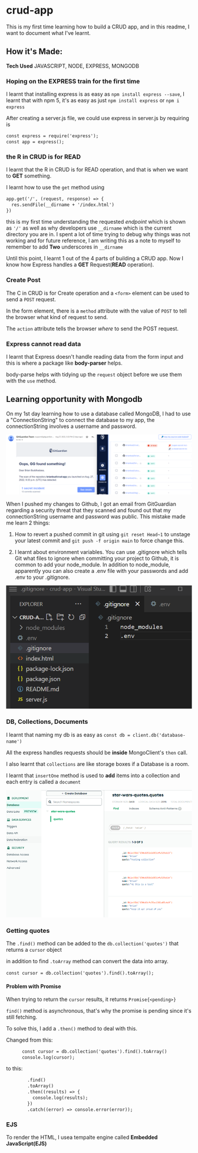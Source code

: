 # crud-app

This is my first time learning how to build a CRUD app, and in this readme, I want to document what I've learnt.

## How it's Made:

**Tech Used** JAVASCRIPT, NODE, EXPRESS, MONGODB

### Hoping on the EXPRESS train for the first time

I learnt that installing express is as easy as `npm install express --save`,
I learnt that with npm 5, it's as easy as just `npm install express` or `npm i express`

After creating a server.js file, we could use express in server.js by requiring is

```
const express = require('express');
const app = express();
```

### the R in CRUD is for READ

I learnt that the R in CRUD is for READ operation, and that is when we want to **GET** something.

I learnt how to use the `get` method using

```
app.get('/', (request, response) => {
  res.sendFile(__dirname + '/index.html')
})
```

this is my first time understanding the requested _endpoint_ which is shown as `'/'`
as well as why developers use `__dirname` which is the current directory you are in.
I spent a lot of time trying to debug why things was not working and for future reference, I am writing this as a note to myself to remember to add **Two** underscores in `__dirname`

Until this point, I learnt 1 out of the 4 parts of building a CRUD app. Now I know how Express handles a **GET** Request(**READ** operation).

### Create Post

The C in CRUD is for Create operation and a `<form>` element can be used to send a `POST` request.

In the form element, there is a `method` attribute with the value of `POST` to tell the browser what kind of request to send.

The `action` attribute tells the browser _where_ to send the POST request.

### Express cannot read data

I learnt that Express doesn't handle reading data from the form input and this is where a package like **body-parser** helps.

body-parse helps with tidying up the `request` object before we use them with the `use` method.

## Learning opportunity with Mongodb

On my 1st day learning how to use a database called MongoDB, I had to use a "ConnectionString" to connect the database to my app, the connectionString involves a username and password.

![email warning from gitguardian regarding secret leak](./screenshots/gitguardian.png)

When I pushed my changes to Github, I got an email from GitGuardian regarding a security threat that they scanned and found out that my connectionString username and password was public. This mistake made me learn 2 things:

1. How to revert a pushed commit in git using `git reset Head~1` to unstage your latest commit and `git push -f origin main` to force change this.

2. I learnt about environment variables. You can use .gitignore which tells Git what files to ignore when committing your project to Github, it is common to add your node_module. In addition to node_module, apparently you can also create a .env file with your passwords and add .env to your .gitignore.

![vs code with .gitignore and .env file inside it](./screenshots/gitignore.png)

### DB, Collections, Documents

I learnt that naming my db is as easy as `const db = client.db('database-name')`

All the express handles requests should be **inside** MongoClient's `then` call.

I also learnt that `collections` are like storage boxes if a Database is a room.

I learnt that `insertOne` method is used to **add** items into a collection and each entry is called a `document`

![documents input in form](./screenshots/document%20in%20db.png)

### Getting quotes

The `.find()` method can be added to the `db.collection('quotes')` that returns a `cursor` object

in addition to find `.toArray` method can convert the data into array.

`const cursor = db.collection('quotes').find().toArray();`

#### Problem with Promise

When trying to return the `cursor` results, it returns `Promise{<pending>}`

`find()` method is asynchronous, that's why the promise is pending since it's still fetching.

To solve this, I add a `.then()` method to deal with this.

Changed from this:

```
      const cursor = db.collection('quotes').find().toArray()
      console.log(cursor);
```

to this:

```db.collection('quotes')
        .find()
        .toArray()
        .then((results) => {
          console.log(results);
        })
        .catch((error) => console.error(error));
```

### EJS

To render the HTML, I usea tempalte engine called **Embedded JavaScript(EJS)**
